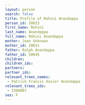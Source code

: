```yaml
---
layout: person
search: false
title: Profile of Rohini Anandappa
person_id: I0653
first_name: Rohini
last_name: Anandappa
full_name: Rohini Anandappa
mother: Jean Unknown
mother_id: I0651
father: Ralph Anandappa
father_id: I0645
children:
children_ids:
partners:
partner_ids:
relevant_trees_names:
 - Patrick Francis Xavier Anandappa
relevant_trees_ids:
 - I500067
sex: F
---
```


